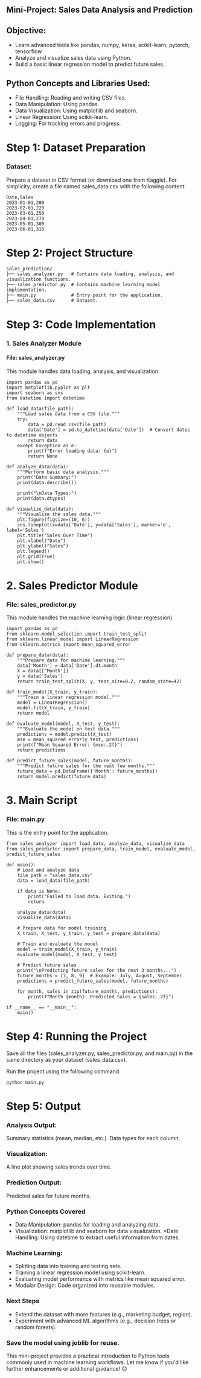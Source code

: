 Mini-Project: Sales Data Analysis and Prediction
------------------------------------------------

## Objective:

* Learn advanced tools like pandas, numpy, keras, scikit-learn, pytorch, tensorflow
* Analyze and visualize sales data using Python.
* Build a basic linear regression model to predict future sales.

## Python Concepts and Libraries Used:

* File Handling: Reading and writing CSV files.
* Data Manipulation: Using pandas.
* Data Visualization: Using matplotlib and seaborn.
* Linear Regression: Using scikit-learn.
* Logging: For tracking errors and progress.

# Step 1: Dataset Preparation

### Dataset:

Prepare a dataset in CSV format (or download one from Kaggle). For simplicity, create a file named sales_data.csv with
the following content:

```table
Date,Sales
2023-01-01,200
2023-02-01,220
2023-03-01,250
2023-04-01,270
2023-05-01,300
2023-06-01,310
```

# Step 2: Project Structure

```shell
sales_prediction/
├── sales_analyzer.py   # Contains data loading, analysis, and visualization functions.
├── sales_predictor.py  # Contains machine learning model implementation.
├── main.py             # Entry point for the application.
├── sales_data.csv      # Dataset.
```

# Step 3: Code Implementation

### 1. Sales Analyzer Module

#### File: sales_analyzer.py
This module handles data loading, analysis, and visualization.

```
import pandas as pd
import matplotlib.pyplot as plt
import seaborn as sns
from datetime import datetime

def load_data(file_path):
    """Load sales data from a CSV file."""
    try:
        data = pd.read_csv(file_path)
        data['Date'] = pd.to_datetime(data['Date'])  # Convert dates to datetime objects
        return data
    except Exception as e:
        print(f"Error loading data: {e}")
        return None

def analyze_data(data):
    """Perform basic data analysis."""
    print("Data Summary:")
    print(data.describe())

    print("\nData Types:")
    print(data.dtypes)

def visualize_data(data):
    """Visualize the sales data."""
    plt.figure(figsize=(10, 6))
    sns.lineplot(x=data['Date'], y=data['Sales'], marker='o', label='Sales')
    plt.title("Sales Over Time")
    plt.xlabel("Date")
    plt.ylabel("Sales")
    plt.legend()
    plt.grid(True)
    plt.show()
```

# 2. Sales Predictor Module

### File: sales_predictor.py
This module handles the machine learning logic (linear regression).

```
import pandas as pd
from sklearn.model_selection import train_test_split
from sklearn.linear_model import LinearRegression
from sklearn.metrics import mean_squared_error

def prepare_data(data):
    """Prepare data for machine learning."""
    data['Month'] = data['Date'].dt.month
    X = data[['Month']]
    y = data['Sales']
    return train_test_split(X, y, test_size=0.2, random_state=42)

def train_model(X_train, y_train):
    """Train a linear regression model."""
    model = LinearRegression()
    model.fit(X_train, y_train)
    return model

def evaluate_model(model, X_test, y_test):
    """Evaluate the model on test data."""
    predictions = model.predict(X_test)
    mse = mean_squared_error(y_test, predictions)
    print(f"Mean Squared Error: {mse:.2f}")
    return predictions

def predict_future_sales(model, future_months):
    """Predict future sales for the next few months."""
    future_data = pd.DataFrame({'Month': future_months})
    return model.predict(future_data)
```

# 3. Main Script

### File: main.py
This is the entry point for the application.

```
from sales_analyzer import load_data, analyze_data, visualize_data
from sales_predictor import prepare_data, train_model, evaluate_model, predict_future_sales

def main():
    # Load and analyze data
    file_path = "sales_data.csv"
    data = load_data(file_path)

    if data is None:
        print("Failed to load data. Exiting.")
        return

    analyze_data(data)
    visualize_data(data)

    # Prepare data for model training
    X_train, X_test, y_train, y_test = prepare_data(data)

    # Train and evaluate the model
    model = train_model(X_train, y_train)
    evaluate_model(model, X_test, y_test)

    # Predict future sales
    print("\nPredicting future sales for the next 3 months...")
    future_months = [7, 8, 9]  # Example: July, August, September
    predictions = predict_future_sales(model, future_months)

    for month, sales in zip(future_months, predictions):
        print(f"Month {month}: Predicted Sales = {sales:.2f}")

if __name__ == "__main__":
    main()
```

# Step 4: Running the Project

Save all the files (sales_analyzer.py, sales_predictor.py, and main.py) in the same directory as your dataset
(sales_data.csv).

Run the project using the following command:

```
python main.py
```

# Step 5: Output

### Analysis Output:
Summary statistics (mean, median, etc.).
Data types for each column.

### Visualization:
A line plot showing sales trends over time.

### Prediction Output:
Predicted sales for future months.

### Python Concepts Covered

* Data Manipulation: pandas for loading and analyzing data.
* Visualization: matplotlib and seaborn for data visualization.
  *Date Handling: Using datetime to extract useful information from dates.

### Machine Learning:

* Splitting data into training and testing sets.
* Training a linear regression model using scikit-learn.
* Evaluating model performance with metrics like mean squared error.
* Modular Design: Code organized into reusable modules.

### Next Steps

* Extend the dataset with more features (e.g., marketing budget, region).
* Experiment with advanced ML algorithms (e.g., decision trees or random forests).

### Save the model using joblib for reuse.

This mini-project provides a practical introduction to Python tools commonly used in machine learning workflows.
Let me know if you'd like further enhancements or additional guidance! 😊